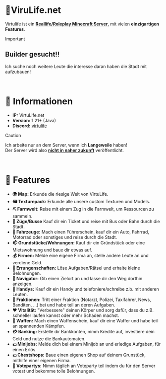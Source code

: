 # 🚓ViruLife.net
Virtulife ist ein **<ins>Reallife/Roleplay Minecraft Server<ins/>**, mit vielen **einzigartigen Features**.
> [!IMPORTANT]
> ## Builder gesucht!!
> Ich suche noch weitere Leute die interesse daran haben die Stadt mit aufzubauen!
<br>

# 📗 Informationen
- **IP:** VirtuLife.net
- **Version:** 1.21+ (Java)
- **Discord:** [virtulife](https://discord.gg/jxbYSTb3eE)
>[!CAUTION]
> Ich arbeite nur an dem Server, wenn ich **Langeweile** haben!\
> Der Server wird also **<ins>nicht in naher zukunft</ins>** veröffentlicht.
<br>

# 📜 Features
- **🌍 Map:** Erkunde die riesige Welt von VirtuLife.
- **🖼️ Texturepack:** Erkunde alle unsere custom Texturen und Models.
- **⛏️ Farmwelt:** Reise mit einem Zug in die Farmwelt, um Ressourcen zu sammeln.
- **🚌 Züge/Busse** Kauf dir ein Ticket und reise mit Bus oder Bahn durch die Stadt.
- **🚗 Fahrzeuge:** Mach einen Führerschein, kauf dir ein Auto, Fahrrad, Motorrad oder sonstiges und reise durch die Stadt.
- **📫 Grundstücke/Wohnungen:** Kauf dir ein Gründstück oder eine Mietswohnung und baue dir etwas auf.
- **💰 Firmen:** Melde eine eigene Firma an, stelle andere Leute an und verdiene Geld.
- **🔎 Errungenschaften:** Löse Aufgaben/Rätsel und erhalte kleine Belohnungen.
- **🧭 Navigator:** Gib einen Zielort an und lasse dir den Weg dorthin anzeigen.
- **📱 Handys:** Kauf dir ein Handy und telefoniere/schreibe z.b. mit anderen Leuten.
- **🚓 Fraktionen:** Tritt einer Fraktion (Notarzt, Polizei, Taxifahrer, News, Banditen, ...) bei und habe teil an deren Aufgaben.
- **❤️ Vitalität:** "Verbessere" deinen Körper und sorg dafür, dass du z.B. schneller laufen kannst oder mehr Schaden machst.
- **🔫 Waffen:** Mach einen Waffenschein, kauf dir eine Waffer und habe teil an spannenden Kämpfen.
- **💳 Banking:** Erstelle dir Bankkonten, nimm Kredite auf, investiere dein Geld und nutze die Bankautomaten.
- **💵 Minijobs:** Melde dich bei einem Minijob an und erledige Aufgaben, für einen Erlös.
- **💴 Chestshops:** Baue einen eigenen Shop auf deinem Grunstück, mithilfe einer eigenen Firma.
- **🎉 Votepartys:** Nimm täglich an Voteparty teil indem du für den Server votest und bekomme tolle Belohnungen.
